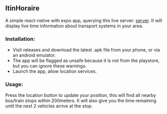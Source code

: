 ## ItinHoraire

A simple react-native with expo app, querying this live server: [server](https://github.com/CedricAOUN/ItinHoraire-backend). It will display live time information about transport systems in your area.


### Installation:
- Visit releases and download the latest .apk file from your phone, or via an android emulator.
- The app will be flagged as unsafe because it is not from the playstore, but you can ignore these warnings.
- Launch the app, allow location services.


### Usage:
Press the location button to update your position, this will find all nearby bus/train stops within 200meters. It will also give you the time remaining until the next 2
vehicles arrive at the stop.
